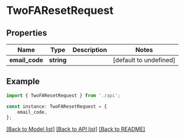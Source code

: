 # TwoFAResetRequest


## Properties

Name | Type | Description | Notes
------------ | ------------- | ------------- | -------------
**email_code** | **string** |  | [default to undefined]

## Example

```typescript
import { TwoFAResetRequest } from './api';

const instance: TwoFAResetRequest = {
    email_code,
};
```

[[Back to Model list]](../README.md#documentation-for-models) [[Back to API list]](../README.md#documentation-for-api-endpoints) [[Back to README]](../README.md)
